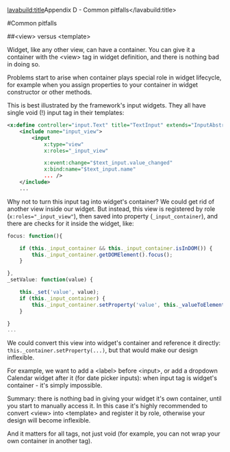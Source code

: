 <lavabuild:title>Appendix D - Common pitfalls</lavabuild:title>

#Common pitfalls

##&lt;view&gt; versus &lt;template&gt;

Widget, like any other view, can have a container. You can give it a container with the &lt;view&gt; tag in
widget definition, and there is nothing bad in doing so.

Problems start to arise when container plays special role in widget lifecycle, for example
when you assign properties to your container in widget constructor or other methods.

This is best illustrated by the framework's input widgets. They all have single void (!) input tag in their templates:

```xml
<x:define controller="input.Text" title="TextInput" extends="InputAbstract">
	<include name="input_view">
		<input
			x:type="view"
			x:roles="_input_view"

			x:event:change="$text_input.value_changed"
			x:bind:name="$text_input.name"
			... />
	</include>
	...
```

Why not to turn this input tag into widget's container? We could get rid of another view inside our widget.
But instead, this view is registered by role (`x:roles="_input_view"`), then saved into property (`_input_container`),
and there are checks for it inside the widget, like:

```javascript
focus: function(){

	if (this._input_container && this._input_container.isInDOM()) {
		this._input_container.getDOMElement().focus();
	}

},
_setValue: function(value) {

	this._set('value', value);
	if (this._input_container) {
		this._input_container.setProperty('value', this._valueToElementProperty(value));
	}

}
...
```

We could convert this view into widget's container and reference it directly: `this._container.setProperty(...)`,
but that would make our design inflexible.

For example, we want to add a &lt;label&gt; before &lt;input&gt;, or add a dropdown Calendar widget after it 
(for date picker inputs): when input tag is widget's container - it's simply impossible.

Summary: there is nothing bad in giving your widget it's own container, until you start to manually access it.
In this case it's highly recommended to convert &lt;view&gt; into &lt;template&gt; and register it by role, 
otherwise your design will become inflexible. 

And it matters for all tags, not just void (for example, you can not wrap your own container in another tag).

